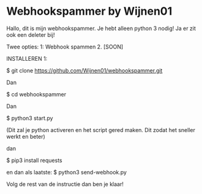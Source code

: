 # Webhookspammer by Wijnen01
Hallo, dit is mijn webhookspammer.
Je hebt alleen python 3 nodig!
Ja er zit ook een deleter bij!

Twee opties: 
1: Webhook spammen
2. [SOON]


INSTALLEREN 1:

$ git clone https://github.com/Wijnen01/webhookspammer.git

Dan 

$ cd webhookspammer

Dan

$ python3 start.py

(Dit zal je python activeren en het script gered maken. Dit zodat het sneller werkt en beter)


dan

$ pip3 install requests

en dan als laatste: 
$ python3 send-webhook.py

Volg de rest van de instructie dan ben je klaar!
